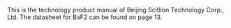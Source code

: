 This is the technology product manual of Beijing Scitlion Technology Corp., Ltd.
The datasheet for BaF2 can be found on page 13.

